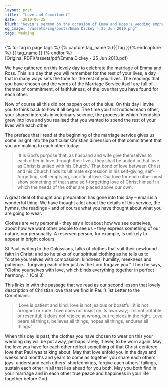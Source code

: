 ```yaml
---
layout: post
title:  "Love and Commitment"
date:   2010-06-25
blurb: "Kevin's sermon on the occasion of Emma and Ross's wedding emphasizes the Christian values of love, commitment, and selflessness, drawing parallels between the couple's union and the relationship between Christ and the Church. He encourages the newlyweds to embody the spiritual qualities of compassion, kindness, and patience, reflecting Christ's sacrificial love in their marriage."
og_image: "/assets/img/posts/Emma Dickey - 25 Jun 2010.png"
tags: Wedding
---    
```

<div class="tag-pills">
  {% for tag in page.tags %}
    {% capture tag_name %}{{ tag }}{% endcapture %}
    <a href="{{ site.baseurl }}/tag/{{ tag_name }}" class="tag-pill">{{ tag_name }}</a>
  {% endfor %}
</div>
[Original PDF](/assets/pdf/Emma Dickey - 25 Jun 2010.pdf)

We have gathered on this lovely day to celebrate the marriage of Emma and Ross. This is a day that you will remember for the rest of your lives, a day that in many ways sets the tone for the rest of your lives. The readings that you have chosen and the words of the Marriage Service itself are full of themes of commitment, of faithfulness, of the love that you have found for each other.

Now of course all this did not happen out of the blue. On this day I invite you to think back to how it all began. The time you first noticed each other, your shared interests in veterinary science, the process in which friendship grew into love and you realised that you wanted to spend the rest of your lives with each other.

The preface that I read at the beginning of the marriage service gives us some insight into the particular Christian dimension of that commitment that you are making to each other today:

> 'It is God’s purpose that, as husband and wife give themselves to each other in love through their lives, they shall be united in that love as Christ is united with his Church.' That bond of love between Christ and his Church finds its ultimate expression in his self-giving, self-forgetting, self-emptying, sacrificial love. Our love for each other must show something of that same self-forgetting love of Christ himself in which the needs of the other are placed above our own.

A great deal of thought and preparation has gone into this day – email is a wonderful thing. We have thought a lot about the details of this service, the hymns, the readings - and of course what you have thought about what you are going to wear.

Clothes are very personal - they say a lot about how we see ourselves, about how we want other people to see us - they express something of our nature, our personality. A reserved person, for example, is unlikely to appear in bright colours.

St Paul, writing to the Colossians, talks of clothes that suit their newfound faith in Christ; and so he talks of our spiritual clothing as he tells us to "clothe yourselves with compassion, kindness, humility, meekness and patience... forgiving each other just as the Lord forgave you." Then he says, "Clothe yourselves with love, which binds everything together in perfect harmony..." (Col 3)

This links in with the passage that we read as our second lesson that lovely description of Christian love that we find in Paul’s 1st Letter to the Corinthians:

> 'Love is patient and kind; love is not jealous or boastful; it is not arrogant or rude. Love does not insist on its own way; it is not irritable or resentful; it does not rejoice at wrong, but rejoices in the right. Love bears all things, believes all things, hopes all things, endures all things.'

When this day is past, the clothes you have chosen to wear on this your wedding day will be put away, perhaps rarely, if ever, to be worn again. May the love you have for each other reflect something of that Christ-centered love that Paul was talking about. May that love enfold you in the days and weeks and months and years to come as together you share each others' joys, understand each others' shortcomings, forgive each others' failings, sustain each other in all that lies ahead for you both. May you both find in your marriage and in each other true peace and happiness in your life together before God.
